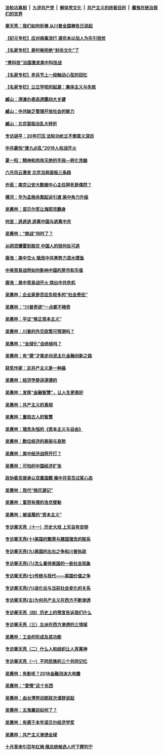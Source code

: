 

####  [法轮功真相](../../../../basic/blob/master/README.md?t=07011201) &nbsp;|&nbsp; [九评共产党](../../../../9ping.md/blob/master/README.md?t=07011201) &nbsp;|&nbsp; [解体党文化](../../../../jtdwh.md/blob/master/README.md?t=07011201)  &nbsp;|&nbsp; [共产主义的终极目的](../../../../gczydzjmd.md/blob/master/README.md?t=07011201) &nbsp;|&nbsp; [魔鬼在统治我们的世界](../../../../mgztzwmdsj.md/blob/master/README.md?t=07011201) 

#### [章天亮：我们如何祈祷 从川普全国祷告日说起](../pages/nsc423/n11944627.md?t=07011201) 

#### [【纪元专栏】应对病毒流行 渥京未以加人为先引担忧](../pages/nsc423/n11875714.md?t=07011201) 

#### [【名家专栏】是时候拒绝“封杀文化”了](../pages/nsc423/n11814093.md?t=07011201) 

#### [“黑科技”治国激发美中科技战](../pages/nsc423/n11638056.md?t=07011201) 

#### [【名家专栏】老兵节上一段触动心弦的回忆](../pages/nsc423/n11646016.md?t=07011201) 

#### [【名家专栏】公立学校的起源：集体主义与失败](../pages/nsc423/n11601833.md?t=07011201) 

#### [臧山：港澳办表态透露四大关键](../pages/nsc423/n11421628.md?t=07011201) 

#### [臧山：中共缺乏管理开放社会的能力](../pages/nsc423/n11407457.md?t=07011201) 

#### [臧山：北京面临治乱大转折](../pages/nsc423/n11406895.md?t=07011201) 

#### [专访胡平：20年打压 法轮功屹立不倒意义深远](../pages/nsc423/n11398800.md?t=07011201) 

#### [中共最怕“逢九必乱”2019人权战开火](../pages/nsc423/n11385248.md?t=07011201) 

#### [夏一阳：精神和肉体灭绝的手段—转化洗脑](../pages/nsc423/n11368250.md?t=07011201) 

#### [六月风云激变 北京当局面临三条路](../pages/nsc423/n11313668.md?t=07011201) 

#### [许茹：南京公安大数据中心主任猝死是偶然？](../pages/nsc423/n11064744.md?t=07011201) 

#### [横河：华为孟晚舟案起诉引渡 美中角力升级](../pages/nsc423/n11027230.md?t=07011201) 

#### [吴惠林：诺贝尔奖让海耶克翻身](../pages/nsc423/n10890049.md?t=07011201) 

#### [何坚：逃逃逃 逃离中国与逃离中共](../pages/nsc423/n10592891.md?t=07011201) 

#### [吴惠林：“商战”何时了？](../pages/nsc423/n10573558.md?t=07011201) 

#### [从网贷爆雷到股灾 中国人的钱何处可逃](../pages/nsc423/n10572800.md?t=07011201) 

#### [唐浩：美中交火 隐现中共黑势力混水摸鱼](../pages/nsc423/n10544040.md?t=07011201) 

#### [中美贸易战将如何影响中国的房市和币值](../pages/nsc423/n10543697.md?t=07011201) 

#### [唐浩：美中贸易战开火 烧出中共危机](../pages/nsc423/n10540126.md?t=07011201) 

#### [吴惠林：企业家是否应负较多的“社会责任”](../pages/nsc423/n10535022.md?t=07011201) 

#### [吴惠林：“川普奇迹”一点都不稀奇](../pages/nsc423/n10512808.md?t=07011201) 

#### [吴惠林：平议“修正资本主义”](../pages/nsc423/n10495724.md?t=07011201) 

#### [吴惠林：川普的外交政策可预测吗？](../pages/nsc423/n10462387.md?t=07011201) 

#### [吴惠林：“全球化”会终结吗？](../pages/nsc423/n10452838.md?t=07011201) 

#### [吴惠林：有“德”才能走向民主化金融创新之路](../pages/nsc423/n10432292.md?t=07011201) 

#### [获奖作家：这共产主义是一种癌](../pages/nsc423/n10431541.md?t=07011201) 

#### [吴惠林：经济学是讲道德的](../pages/nsc423/n10398014.md?t=07011201) 

#### [吴惠林：发挥“金融智慧”，让人生更美好](../pages/nsc423/n10375019.md?t=07011201) 

#### [吴惠林：共产主义的真相](../pages/nsc423/n10351394.md?t=07011201) 

#### [吴惠林：重拾古人的智慧](../pages/nsc423/n10337691.md?t=07011201) 

#### [吴惠林：理念永恒的《资本主义与自由》](../pages/nsc423/n10316274.md?t=07011201) 

#### [吴惠林：数位经济的美丽与哀愁](../pages/nsc423/n10292946.md?t=07011201) 

#### [吴惠林：美中经济战将开打？](../pages/nsc423/n10258825.md?t=07011201) 

#### [吴惠林：可怕的中国经济扩张](../pages/nsc423/n10219147.md?t=07011201) 

#### [政协委员提承认双重国籍 揭中共官员过客心态](../pages/nsc423/n10208809.md?t=07011201) 

#### [吴惠林：现代“桃花源记”](../pages/nsc423/n10185234.md?t=07011201) 

#### [吴惠林：富而有德的洛克斐勒](../pages/nsc423/n10142264.md?t=07011201) 

#### [吴惠林：被诬蔑的“资本主义”](../pages/nsc423/n10124816.md?t=07011201) 

#### [专访章天亮（十一）历史大戏 上天自有安排](../pages/nsc423/n10094905.md?t=07011201) 

#### [专访章天亮(十)美国的繁荣与建国理念的联系](../pages/nsc423/n10094899.md?t=07011201) 

#### [专访章天亮(九)美国的左右之争和川普执政](../pages/nsc423/n10094889.md?t=07011201) 

#### [专访章天亮(八)怎么看待美国的一些社会现象](../pages/nsc423/n10094857.md?t=07011201) 

#### [专访章天亮(七)传统与现代——美国价值之争](../pages/nsc423/n10093140.md?t=07011201) 

#### [专访章天亮(六)进化论与当前社会变化的关系](../pages/nsc423/n10092036.md?t=07011201) 

#### [专访章天亮(五)为何共产主义在西方不断渗透](../pages/nsc423/n10083620.md?t=07011201) 

#### [专访章天亮（四）历史上的预言告诉我们什么](../pages/nsc423/n10083606.md?t=07011201) 

#### [专访章天亮（三）左派在西方渗透的三领域](../pages/nsc423/n10081115.md?t=07011201) 

#### [吴惠林：工会的形成及其功能](../pages/nsc423/n10080633.md?t=07011201) 

#### [专访章天亮（二）什么人和组织让人背离神](../pages/nsc423/n10076637.md?t=07011201) 

#### [专访章天亮（一）不同民族的三个共同记忆](../pages/nsc423/n10074188.md?t=07011201) 

#### [吴惠林：有影呒？2018金融泡沫大地震](../pages/nsc423/n10040534.md?t=07011201) 

#### [吴惠林：“爱情”这个东西](../pages/nsc423/n10019423.md?t=07011201) 

#### [吴惠林：由台湾劳动部政次请辞说起](../pages/nsc423/n9979679.md?t=07011201) 

#### [吴惠林：五鬼搬运如何了？](../pages/nsc423/n9925338.md?t=07011201) 

#### [吴惠林：有感于本年诺贝尔经济学奖](../pages/nsc423/n9871883.md?t=07011201) 

#### [吴惠林：共产主义渗透全球](../pages/nsc423/n9812748.md?t=07011201) 

#### [十月革命引百年红祸 俄总统候选人吁下葬列宁](../pages/nsc423/n9810182.md?t=07011201) 

